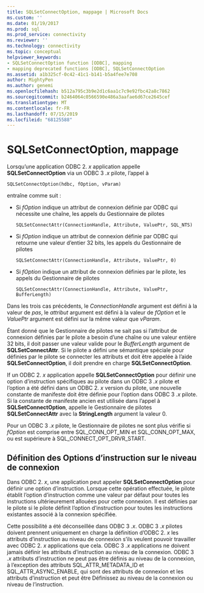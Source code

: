 ```yaml
---
title: SQLSetConnectOption, mappage | Microsoft Docs
ms.custom: ''
ms.date: 01/19/2017
ms.prod: sql
ms.prod_service: connectivity
ms.reviewer: ''
ms.technology: connectivity
ms.topic: conceptual
helpviewer_keywords:
- SQLSetConnectOption function [ODBC], mapping
- mapping deprecated functions [ODBC], SQLSetConnectOption
ms.assetid: a1b325cf-0c42-41c1-b141-b5a4fee7e708
author: MightyPen
ms.author: genemi
ms.openlocfilehash: b512a795c3b9e2d1c6aa1c7c9e92fbc42a8c7862
ms.sourcegitcommit: b2464064c0566590e486a3aafae6d67ce2645cef
ms.translationtype: MT
ms.contentlocale: fr-FR
ms.lasthandoff: 07/15/2019
ms.locfileid: "68125588"
---
```

# <a name="sqlsetconnectoption-mapping"></a>SQLSetConnectOption, mappage
Lorsqu’une application ODBC 2. *x* application appelle **SQLSetConnectOption** via un ODBC 3 *.x* pilote, l’appel à  
  
```  
SQLSetConnectOption(hdbc, fOption, vParam)  
```  
  
 entraîne comme suit :  
  
-   Si *fOption* indique un attribut de connexion définie par ODBC qui nécessite une chaîne, les appels du Gestionnaire de pilotes  
  
    ```  
    SQLSetConnectAttr(ConnectionHandle, Attribute, ValuePtr, SQL_NTS)  
    ```  
  
-   Si *fOption* indique un attribut de connexion définie par ODBC qui retourne une valeur d’entier 32 bits, les appels du Gestionnaire de pilotes  
  
    ```  
    SQLSetConnectAttr(ConnectionHandle, Attribute, ValuePtr, 0)  
    ```  
  
-   Si *fOption* indique un attribut de connexion définies par le pilote, les appels du Gestionnaire de pilotes  
  
    ```  
    SQLSetConnectAttr(ConnectionHandle, Attribute, ValuePtr, BufferLength)  
    ```  
  
 Dans les trois cas précédents, le *ConnectionHandle* argument est défini à la valeur de *pas*, le *attribut* argument est défini à la valeur de *fOption* et le *ValuePtr* argument est défini sur la même valeur que *vParam*.  
  
 Étant donné que le Gestionnaire de pilotes ne sait pas si l’attribut de connexion définies par le pilote a besoin d’une chaîne ou une valeur entière 32 bits, il doit passer une valeur valide pour le *BufferLength* argument de **SQLSetConnectAttr**. Si le pilote a défini une sémantique spéciale pour définies par le pilote se connecter les attributs et doit être appelée à l’aide **SQLSetConnectOption**, il doit prendre en charge **SQLSetConnectOption**.  
  
 If un ODBC 2. *x* application appelle **SQLSetConnectOption** pour définir une option d’instruction spécifiques au pilote dans un ODBC 3 *.x* pilote et l’option a été défini dans un ODBC 2. *x* version du pilote, une nouvelle constante de manifeste doit être définie pour l’option dans ODBC 3 *.x* pilote. Si la constante de manifeste ancien est utilisée dans l’appel à **SQLSetConnectOption**, appelle le Gestionnaire de pilotes **SQLSetConnectAttr** avec la **StringLength** argument la valeur 0.  
  
 Pour un ODBC 3 *.x* pilote, le Gestionnaire de pilotes ne sont plus vérifie si *fOption* est comprise entre SQL_CONN_OPT_MIN et SQL_CONN_OPT_MAX, ou est supérieure à SQL_CONNECT_OPT_DRVR_START.  
  
## <a name="setting-statement-options-on-the-connection-level"></a>Définition des Options d’instruction sur le niveau de connexion  
 Dans ODBC 2. *x*, une application peut appeler **SQLSetConnectOption** pour définir une option d’instruction. Lorsque cette opération effectuée, le pilote établit l’option d’instruction comme une valeur par défaut pour toutes les instructions ultérieurement allouées pour cette connexion. Il est définies par le pilote si le pilote définit l’option d’instruction pour toutes les instructions existantes associé à la connexion spécifiée.  
  
 Cette possibilité a été déconseillée dans ODBC 3 *.x*. ODBC 3 *.x* pilotes doivent prennent uniquement en charge la définition d’ODBC 2. *x* les attributs d’instruction au niveau de connexion s’ils veulent pouvoir travailler avec ODBC 2. *x* applications que cela. ODBC 3 *.x* applications ne doivent jamais définir les attributs d’instruction au niveau de la connexion. ODBC 3 *.x* attributs d’instruction ne peut pas être définis au niveau de la connexion, à l’exception des attributs SQL_ATTR_METADATA_ID et SQL_ATTR_ASYNC_ENABLE, qui sont des attributs de connexion et les attributs d’instruction et peut être Définissez au niveau de la connexion ou niveau de l’instruction.
